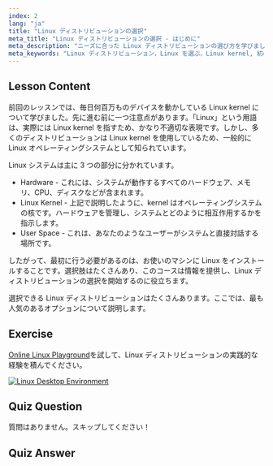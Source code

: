 ```yaml
---
index: 2
lang: "ja"
title: "Linux ディストリビューションの選択"
meta_title: "Linux ディストリビューションの選択 - はじめに"
meta_description: "ニーズに合った Linux ディストリビューションの選び方を学びましょう。人気のオプションを探り、kernel、ハードウェア、ユーザー空間を理解します。Linux の旅を始めましょう！"
meta_keywords: "Linux ディストリビューション，Linux を選ぶ，Linux kernel, 初心者向け Linux, Linux ガイド，Linux インストール，Linux チュートリアル"
---
```


## Lesson Content

前回のレッスンでは、毎日何百万ものデバイスを動かしている Linux kernel について学びました。先に進む前に一つ注意点があります。「Linux」という用語は、実際には Linux kernel を指すため、かなり不適切な表現です。しかし、多くのディストリビューションは Linux kernel を使用しているため、一般的に Linux オペレーティングシステムとして知られています。

Linux システムは主に 3 つの部分に分かれています。

- Hardware - これには、システムが動作するすべてのハードウェア、メモリ、CPU、ディスクなどが含まれます。
- Linux Kernel - 上記で説明したように、kernel はオペレーティングシステムの核です。ハードウェアを管理し、システムとどのように相互作用するかを指示します。
- User Space - これは、あなたのようなユーザーがシステムと直接対話する場所です。

したがって、最初に行う必要があるのは、お使いのマシンに Linux をインストールすることです。選択肢はたくさんあり、このコースは情報を提供し、Linux ディストリビューションの選択を開始するのに役立ちます。

選択できる Linux ディストリビューションはたくさんあります。ここでは、最も人気のあるオプションについて説明します。

## Exercise

[Online Linux Playground](https://labex.io/ja/tutorials/linux-online-linux-playground-372915)を試して、Linux ディストリビューションの実践的な経験を積んでください。

[![Linux Desktop Environment](https://tutorial-screenshot.getvm.io/env-desktop.webp)](https://labex.io/ja/tutorials/linux-online-linux-playground-372915)

## Quiz Question

質問はありません。スキップしてください！

## Quiz Answer
